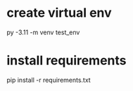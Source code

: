 
# create virtual env
py -3.11 -m venv test_env

# install requirements
pip install -r requirements.txt
